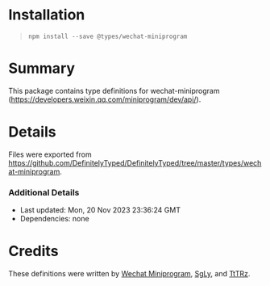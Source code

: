 # Installation
> `npm install --save @types/wechat-miniprogram`

# Summary
This package contains type definitions for wechat-miniprogram (https://developers.weixin.qq.com/miniprogram/dev/api/).

# Details
Files were exported from https://github.com/DefinitelyTyped/DefinitelyTyped/tree/master/types/wechat-miniprogram.

### Additional Details
 * Last updated: Mon, 20 Nov 2023 23:36:24 GMT
 * Dependencies: none

# Credits
These definitions were written by [Wechat Miniprogram](https://github.com/wechat-miniprogram), [SgLy](https://github.com/SgLy), and [TtTRz](https://github.com/TtTRz).
